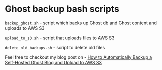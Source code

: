 # Ghost backup bash scripts

`backup_ghost.sh` - script which backs up Ghost db and Ghost content and uploads to AWS S3

`upload_to_s3.sh` - script that uploads files to AWS S3

`delete_old_backups.sh` - script to delete old files

Feel free to checkout my blog post on - [How to Automatically Backup a Self-Hosted Ghost Blog and Upload to AWS S3](https://chlee.co/how-to-automatically-backup-a-self-hosted-ghost-blog-and-upload-to-aws-s3/?ref=github)
